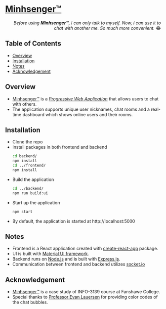 # [Minhsenger™][app-link]

<p align="right">
  <em>Before using <strong>Minhsenger™</strong>, I can only talk to myself. Now, I can use it to chat with another me. So much more convenient.</em> 😂
</p>

## Table of Contents
- [Overview](#Overview)
- [Installation](#Installation)
- [Notes](#Notes)
- [Acknowledgement](#Acknowledgement)

## Overview   
- [Minhsenger™][app-link] is a [_Progressive Web Application_][pwa-wiki] that allows users to chat with others.   
- The application supports unique user nicknames, chat rooms and a real-time dashboard which shows online users and their rooms.

## Installation
- Clone the repo
- Install packages in both frontend and backend    
  ```bash
  cd backend/
  npm install
  cd ../frontend/
  npm install
  ```   
- Build the application   
  ```bash
  cd ../backend/
  npm run build:ui
  ```
- Start up the application   
  ```bash
  npm start
  ```    
- By default, the application is started at http://localhost:5000    

## Notes
- Frontend is a React application created with [create-react-app][create-react-app-repo] package.
- UI is built with [Material UI framework][material-ui-website].
- Backend runs on [Node.js][nodejs-website] and is built with [Express.js][express-website].
- Communication between frontend and backend utilizes [socket.io][socket.io-website]     

## Acknowledgement   
- [Minhsenger™][app-link] is a case study of INFO-3139 course at Fanshawe College.   
- Special thanks to [Professor Evan Lauersen][evan-lauersen-github] for providing color codes of the chat bubbles.   

[app-link]: https://minhsenger.herokuapp.com/   
[pwa-wiki]: https://en.wikipedia.org/wiki/Progressive_web_application   
[create-react-app-repo]: https://github.com/facebook/create-react-app
[material-ui-website]: https://material-ui.com/  
[nodejs-website]: https://nodejs.org/en/     
[express-website]: https://expressjs.com/    
[socket.io-website]: https://socket.io/    
[evan-lauersen-github]: https://github.com/elauersen    
